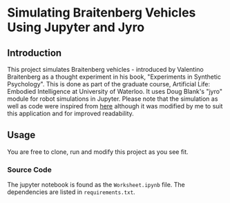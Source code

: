 # Simulating Braitenberg Vehicles Using Jupyter and Jyro #

## Introduction
This project simulates Braitenberg vehicles - introduced by Valentino Braitenberg as a thought experiment in his book, 
"Experiments in Synthetic Psychology". This is done as part of the graduate course, Artificial Life: Embodied Intelligence
at University of Waterloo. 
It uses Doug Blank's "jyro" module for robot simulations in Jupyter. Please note that the simulation as well as code were inspired from [here](https://github.com/Calysto/jyro/blob/master/docs/source/RobotFindLight.ipynb/) 
although it was modified by me to suit this application and for improved readability. 

## Usage
You are free to clone, run and modify this project as you see fit. 

### Source Code
The jupyter notebook is found as the `Worksheet.ipynb` file. The dependencies are listed in `requirements.txt`. 


